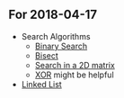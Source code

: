 For 2018-04-17
------

- Search Algorithms
    - [Binary Search](https://www.geeksforgeeks.org/binary-search/)
    - [Bisect](https://en.wikipedia.org/wiki/Bisect)
    - [Search in a 2D matrix](https://www.geeksforgeeks.org/search-in-row-wise-and-column-wise-sorted-matrix/)
    - [XOR](https://www.quora.com/What-are-the-applicable-uses-of-XOR-gates-in-laymans-terms) might be helpful
- [Linked List](https://www.geeksforgeeks.org/data-structures/linked-list/)